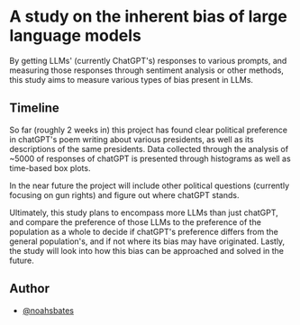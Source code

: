 # A study on the inherent bias of large language models

By getting LLMs' (currently ChatGPT's) responses to various prompts, and measuring those responses through sentiment analysis or other methods, this study aims to measure various types of bias present in LLMs.


## Timeline

So far (roughly 2 weeks in) this project has found clear political preference in chatGPT's poem writing about various presidents, as well as its descriptions of the same presidents. Data collected through the analysis of ~5000 of responses of chatGPT is presented through histograms as well as time-based box plots.

In the near future the project will include other political questions (currently focusing on gun rights) and figure out where chatGPT stands. 

Ultimately, this study plans to encompass more LLMs than just chatGPT, and compare the preference of those LLMs to the preference of the population as a whole to decide if chatGPT's preference differs from the general population's, and if not where its bias may have originated. Lastly, the study will look into how this bias can be approached and solved in the future.


## Author

- [@noahsbates](https://www.github.com/noahsbates)
